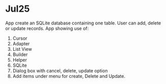 # Jul25
App create an SQLite database containing one table. User can add, delete or update records. App showing use of:

1. Cursor
2. Adapter
3. List View
4. Builder 
5. Helper
6. SQLite 
7. Dialog box with cancel, delete, update option
8. Add items under menu for create, Delete and Update.
